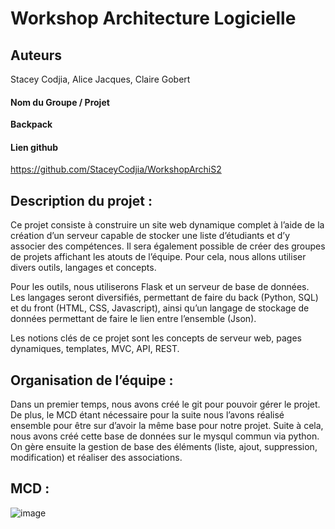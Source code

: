
# Workshop Architecture Logicielle 

## Auteurs
Stacey Codjia, Alice Jacques, Claire Gobert

#### Nom du Groupe / Projet 
__Backpack__

#### Lien github
https://github.com/StaceyCodjia/WorkshopArchiS2

## Description du projet : 

Ce projet consiste à construire un site web dynamique complet à l’aide de la création d’un serveur capable de stocker une liste d’étudiants et d’y associer des compétences. Il sera également possible de créer des groupes de projets affichant les atouts de l’équipe. Pour cela, nous allons utiliser divers outils, langages et concepts.

Pour les outils, nous utiliserons Flask et un serveur de base de données. Les langages seront diversifiés, permettant de faire du back (Python, SQL) et du front (HTML, CSS, Javascript), ainsi qu’un langage de stockage de données permettant de faire le lien entre l’ensemble (Json).

Les notions clés de ce projet sont les concepts de serveur web, pages dynamiques, templates, MVC, API, REST. 

## Organisation de l’équipe : 

Dans un premier temps, nous avons créé le git pour pouvoir gérer le projet.
De plus, le MCD étant nécessaire pour la suite nous l’avons réalisé ensemble pour être sur d’avoir la même base pour notre projet. Suite à cela, nous avons créé cette base de données sur le mysqul commun via python. On gère ensuite la gestion de base des éléments (liste, ajout, suppression, modification) et réaliser des associations.


## MCD : 

![image](./images/.png)




